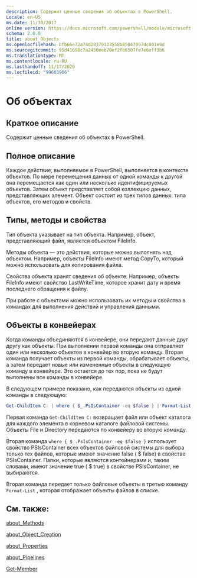 ```yaml
---
description: Содержит ценные сведения об объектах в PowerShell.
Locale: en-US
ms.date: 11/30/2017
online version: https://docs.microsoft.com/powershell/module/microsoft.powershell.core/about/about_objects?view=powershell-7.2&WT.mc_id=ps-gethelp
schema: 2.0.0
title: about_Objects
ms.openlocfilehash: bfb66e72a74d20379123558b85047097dc801e9d
ms.sourcegitcommit: 95d41698c7a2450eeb70ef2fb6507fe7e6eff3b6
ms.translationtype: MT
ms.contentlocale: ru-RU
ms.lasthandoff: 11/17/2020
ms.locfileid: "99603966"
---
```

# <a name="about-objects"></a>Об объектах

## <a name="short-description"></a>Краткое описание
Содержит ценные сведения об объектах в PowerShell.

## <a name="long-description"></a>Полное описание

Каждое действие, выполняемое в PowerShell, выполняется в контексте объектов. По мере перемещения данных от одной команды к другой она перемещается как один или несколько идентифицируемых объектов. Затем объект представляет собой коллекцию данных, представляющих элемент. Объект состоит из трех типов данных: типа объектов, его методов и свойств.

## <a name="types-methods-and-properties"></a>Типы, методы и свойства

Тип объекта указывает на тип объекта. Например, объект, представляющий файл, является объектом FileInfo.

Методы объекта — это действия, которые можно выполнять над объектом.
Например, объекты FileInfo имеют метод CopyTo, который можно использовать для копирования файла.

Свойства объекта хранят сведения об объекте. Например, объекты FileInfo имеют свойство LastWriteTime, которое хранит дату и время последнего обращения к файлу.

При работе с объектами можно использовать их методы и свойства в командах для выполнения действий и управления данными.

## <a name="objects-in-pipelines"></a>Объекты в конвейерах

Когда команды объединяются в конвейере, они передают данные друг другу как объекты. При выполнении первой команды она отправляет один или несколько объектов в конвейер во вторую команду. Вторая команда получает объекты из первой команды, обрабатывает объекты, а затем передает новые или измененные объекты в следующую команду в конвейере.
Это остается до тех пор, пока не будут выполнены все команды в конвейере.

В следующем примере показано, как передаются объекты из одной команды в следующую:

```powershell
Get-ChildItem C: | where { $_.PsIsContainer -eq $false } | Format-List
```

Первая команда `Get-ChildItem C:` возвращает файл или объект каталога для каждого элемента в корневом каталоге файловой системы. Объекты File и Directory передаются по конвейеру во вторую команду.

Вторая команда `where { $_.PsIsContainer -eq $false }` использует свойство PSIsContainer всех объектов файловой системы для выбора только тех файлов, которые имеют значение false ( \$ false) в свойстве PSIsContainer. Папки, которые являются контейнерами и, таким словами, имеют значение true ( \$ true) в свойстве PSIsContainer, не выбираются.

Вторая команда передает только файловые объекты в третью команду `Format-List` , которая отображает объекты файлов в списке.

## <a name="see-also"></a>См. также:

[about_Methods](about_Methods.md)

[about_Object_Creation](about_Object_Creation.md)

[about_Properties](about_Properties.md)

[about_Pipelines](about_Pipelines.md)

[Get-Member](xref:Microsoft.PowerShell.Utility.Get-Member)

